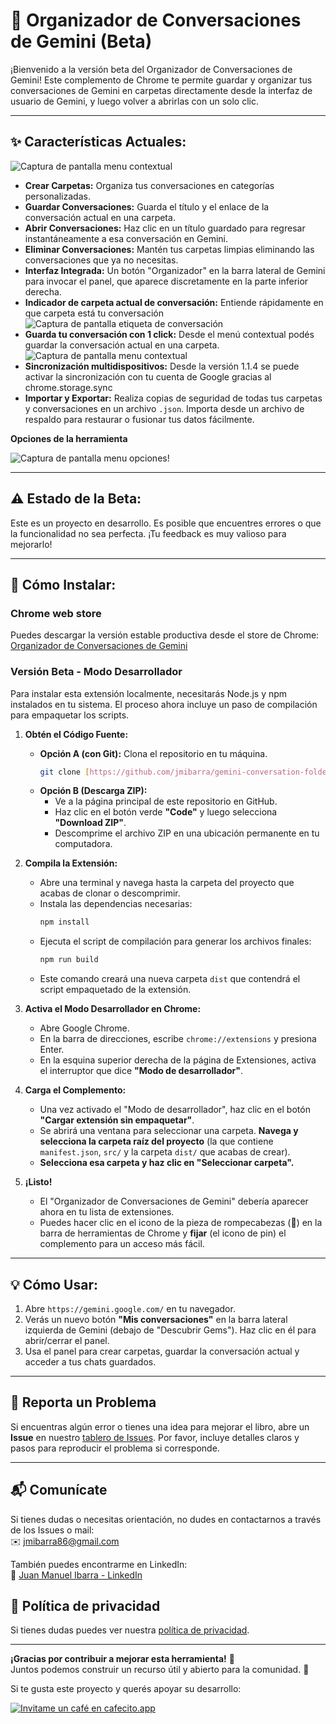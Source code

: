 # 📁 Organizador de Conversaciones de Gemini (Beta)

¡Bienvenido a la versión beta del Organizador de Conversaciones de Gemini! Este complemento de Chrome te permite guardar y organizar tus conversaciones de Gemini en carpetas directamente desde la interfaz de usuario de Gemini, y luego volver a abrirlas con un solo clic.

---

## ✨ **Características Actuales:**

![Captura de pantalla menu contextual](images/main-section.png)

* **Crear Carpetas:** Organiza tus conversaciones en categorías personalizadas.
* **Guardar Conversaciones:** Guarda el título y el enlace de la conversación actual en una carpeta.
* **Abrir Conversaciones:** Haz clic en un título guardado para regresar instantáneamente a esa conversación en Gemini.
* **Eliminar Conversaciones:** Mantén tus carpetas limpias eliminando las conversaciones que ya no necesitas.
* **Interfaz Integrada:** Un botón "Organizador" en la barra lateral de Gemini para invocar el panel, que aparece discretamente en la parte inferior derecha.
* **Indicador de carpeta actual de conversación:** Entiende rápidamente en que carpeta está tu conversación ![Captura de pantalla etiqueta de conversación](images/conversation-label.png)
* **Guarda tu conversación con 1 click:** Desde el menú contextual podés guardar la conversación actual en una carpeta. ![Captura de pantalla menu contextual](images/context-menu.png)
* **Sincronización multidispositivos:** Desde la versión 1.1.4 se puede activar la sincronización con tu cuenta de Google gracias al chrome.storage.sync 
* **Importar y Exportar:** Realiza copias de seguridad de todas tus carpetas y conversaciones en un archivo `.json`. Importa desde un archivo de respaldo para restaurar o fusionar tus datos fácilmente.

**Opciones de la herramienta**

![Captura de pantalla menu opciones](images/options-menu.png)!

---

## ⚠️ **Estado de la Beta:**

Este es un proyecto en desarrollo. Es posible que encuentres errores o que la funcionalidad no sea perfecta. ¡Tu feedback es muy valioso para mejorarlo!

---

## 🚀 **Cómo Instalar:**

### Chrome web store

Puedes descargar la versión estable productiva desde el store de Chrome: [Organizador de Conversaciones de Gemini](https://chromewebstore.google.com/detail/gafkcjhjichbmdclinadljhmpaenmpgd?utm_source=item-share-cb)

### Versión Beta - Modo Desarrollador

Para instalar esta extensión localmente, necesitarás Node.js y npm instalados en tu sistema. El proceso ahora incluye un paso de compilación para empaquetar los scripts.

1.  **Obtén el Código Fuente:**
    * **Opción A (con Git):** Clona el repositorio en tu máquina.
        ```bash
        git clone [https://github.com/jmibarra/gemini-conversation-folders-addon.git](https://github.com/jmibarra/gemini-conversation-folders-addon.git)
        ```
    * **Opción B (Descarga ZIP):**
        * Ve a la página principal de este repositorio en GitHub.
        * Haz clic en el botón verde **"Code"** y luego selecciona **"Download ZIP"**.
        * Descomprime el archivo ZIP en una ubicación permanente en tu computadora.

2.  **Compila la Extensión:**
    * Abre una terminal y navega hasta la carpeta del proyecto que acabas de clonar o descomprimir.
    * Instala las dependencias necesarias:
        ```bash
        npm install
        ```
    * Ejecuta el script de compilación para generar los archivos finales:
        ```bash
        npm run build
        ```
    * Este comando creará una nueva carpeta `dist` que contendrá el script empaquetado de la extensión.

3.  **Activa el Modo Desarrollador en Chrome:**
    * Abre Google Chrome.
    * En la barra de direcciones, escribe `chrome://extensions` y presiona Enter.
    * En la esquina superior derecha de la página de Extensiones, activa el interruptor que dice **"Modo de desarrollador"**.

4.  **Carga el Complemento:**
    * Una vez activado el "Modo de desarrollador", haz clic en el botón **"Cargar extensión sin empaquetar"**.
    * Se abrirá una ventana para seleccionar una carpeta. **Navega y selecciona la carpeta raíz del proyecto** (la que contiene `manifest.json`, `src/` y la carpeta `dist/` que acabas de crear).
    * **Selecciona esa carpeta y haz clic en "Seleccionar carpeta".**

5.  **¡Listo!**
    * El "Organizador de Conversaciones de Gemini" debería aparecer ahora en tu lista de extensiones.
    * Puedes hacer clic en el icono de la pieza de rompecabezas (🧩) en la barra de herramientas de Chrome y **fijar** (el icono de pin) el complemento para un acceso más fácil.

---

## 💡 **Cómo Usar:**

1.  Abre `https://gemini.google.com/` en tu navegador.
2.  Verás un nuevo botón **"Mis conversaciones"** en la barra lateral izquierda de Gemini (debajo de "Descubrir Gems"). Haz clic en él para abrir/cerrar el panel.
3.  Usa el panel para crear carpetas, guardar la conversación actual y acceder a tus chats guardados.

---

## 🐞 Reporta un Problema

Si encuentras algún error o tienes una idea para mejorar el libro, abre un **Issue** en nuestro [tablero de Issues](https://github.com/jmibarra/gemini-conversation-folders-addon/issues). Por favor, incluye detalles claros y pasos para reproducir el problema si corresponde.

---

## 📬 Comunícate

Si tienes dudas o necesitas orientación, no dudes en contactarnos a través de los Issues o mail:  
✉️ [jmibarra86@gmail.com](mailto:jmibarra86@gmail.com)

También puedes encontrarme en LinkedIn:  
🔗 [Juan Manuel Ibarra - LinkedIn](https://www.linkedin.com/in/juan-manuel-ibarra-activity/)

## 🔑 Política de privacidad

Si tienes dudas puedes ver nuestra [política de privacidad](https://gist.github.com/jmibarra/cbaef743ac38b6c98e5c115f4f5310ad).

---

**¡Gracias por contribuir a mejorar esta herramienta!** 🌟  
Juntos podemos construir un recurso útil y abierto para la comunidad. 🙌

Si te gusta este proyecto y querés apoyar su desarrollo:

[![Invitame un café en cafecito.app](https://cdn.cafecito.app/imgs/buttons/button_1.svg)](https://cafecito.app/jmibarradev)
